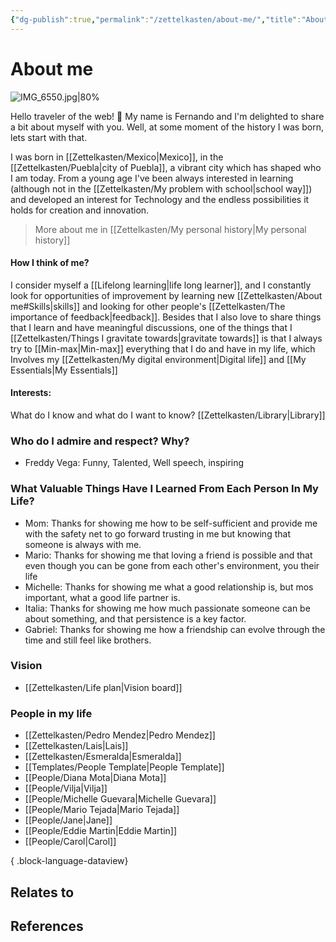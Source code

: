 ```yaml
---
{"dg-publish":true,"permalink":"/zettelkasten/about-me/","title":"About me","tags":["personal","status/done","core/important-ideas"],"noteIcon":"","created":"2023-10-06T22:06:27.367+01:00"}
---
```



# About me


![IMG_6550.jpg|80%](/img/user/Files/IMG_6550.jpg)

Hello traveler of the web! 👋 My name is Fernando and I'm delighted to share a bit about myself with you. Well, at some moment of the history  I was born, lets start with that.

I was born in [[Zettelkasten/Mexico\|Mexico]], in the [[Zettelkasten/Puebla\|city of Puebla]], a vibrant city which has shaped who I am today. From a young age I've been always interested in learning (although not in the [[Zettelkasten/My problem with school\|school way]])  and developed an interest for Technology and the endless possibilities it holds for creation and innovation.

>More about me in [[Zettelkasten/My personal history\|My personal history]]

#### **How I think of me?**
I consider myself a [[Lifelong learning\|life long learner]], and I constantly look for opportunities of improvement by learning new [[Zettelkasten/About me#Skills\|skills]] and looking for other people's [[Zettelkasten/The importance of feedback\|feedback]].  Besides that I also love to share things that I learn and have meaningful discussions, one of the things that I [[Zettelkasten/Things I gravitate towards\|gravitate towards]] is that I always try to [[Min-max\|Min-max]] everything that I do and have in my life, which Involves my [[Zettelkasten/My digital environment\|Digital life]] and [[My Essentials\|My Essentials]]

#### **Interests:**
What do I know and what do I want to know? 
[[Zettelkasten/Library\|Library]]


### Who do I admire and respect? Why?

- Freddy Vega: Funny, Talented, Well speech, inspiring


### What Valuable Things Have I Learned From Each Person In My Life?

- Mom: Thanks for showing me how to be self-sufficient and provide me with the safety net to go forward trusting in me but knowing that someone is always with me.
- Mario: Thanks for showing me that loving a friend is possible and that even though you can be gone from each other's environment, you their life
- Michelle: Thanks for showing me what a good relationship is, but mos important, what a good life partner is.
- Italia: Thanks for showing me how much passionate someone can be about something, and that persistence is a key factor.
- Gabriel: Thanks for showing me how a friendship can evolve through the time and still feel like brothers.


### Vision
- [[Zettelkasten/Life plan\|Vision board]]


### People in my life
- [[Zettelkasten/Pedro Mendez\|Pedro Mendez]]
- [[Zettelkasten/Lais\|Lais]]
- [[Zettelkasten/Esmeralda\|Esmeralda]]
- [[Templates/People Template\|People Template]]
- [[People/Diana Mota\|Diana Mota]]
- [[People/Vilja\|Vilja]]
- [[People/Michelle Guevara\|Michelle Guevara]]
- [[People/Mario Tejada\|Mario Tejada]]
- [[People/Jane\|Jane]]
- [[People/Eddie Martin\|Eddie Martin]]
- [[People/Carol\|Carol]]

{ .block-language-dataview}


## Relates to
## References
